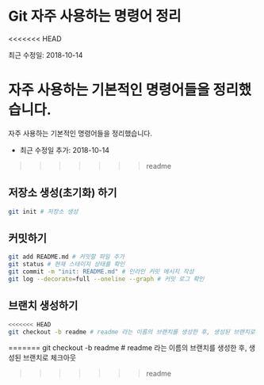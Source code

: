 # Git 자주 사용하는 명령어 정리
<<<<<<< HEAD

최근 수정일: 2018-10-14

자주 사용하는 기본적인 명령어들을 정리했습니다.
=======
자주 사용하는 기본적인 명령어들을 정리했습니다.
- 최근 수정일 추가: 2018-10-14

>>>>>>> readme
## 저장소 생성(초기화) 하기
```bash
git init # 저장소 생성
```
## 커밋하기
```bash
git add README.md # 커밋할 파일 추가
git status # 현재 스테이지 상태를 확인
git commit -m "init: README.md" # 인라인 커밋 메시지 작성
git log --decorate=full --oneline --graph # 커밋 로그 확인
```
## 브랜치 생성하기
```bash
<<<<<<< HEAD
git checkout -b readme # readme 라는 이름의 브랜치를 생성한 후, 생성된 브랜치로 체크아웃
```  
=======
git checkout -b readme # readme 라는 이름의 브랜치를 생성한 후, 생성된 브랜치로 체크아웃
>>>>>>> readme

